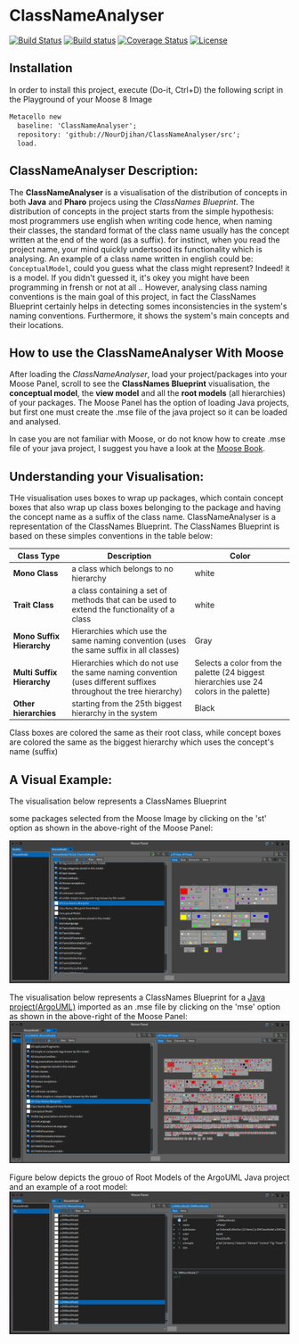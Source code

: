 # ClassNameAnalyser

[![Build Status](https://travis-ci.org/NourDjihan/ClassNameAnalyser.svg?branch=master)](https://travis-ci.org/NourDjihan/ClassNameAnalyser)
[![Build status](https://ci.appveyor.com/api/projects/status/fduj9iv10jpvip6v?svg=true)](https://ci.appveyor.com/project/NourDjihan/classnameanalyser)
[![Coverage Status](https://coveralls.io/repos/github/NourDjihan/ClassNameAnalyser/badge.svg?branch=master)](https://coveralls.io/github/NourDjihan/ClassNameAnalyser?branch=master)
[![License](https://img.shields.io/badge/license-MIT-blue.svg)](https://raw.githubusercontent.com/NourDjihan/ClassNameAnalyser/master/LICENSE)

## Installation

In order to install this project, execute (Do-it, Ctrl+D) the following script in the Playground of your Moose 8 Image

```Smalltalk
Metacello new
  baseline: 'ClassNameAnalyser';
  repository: 'github://NourDjihan/ClassNameAnalyser/src';
  load.
```
## ClassNameAnalyser Description:
The **ClassNameAnalyser** is a visualisation of the distribution of concepts in both **Java** and **Pharo** projecs using the *ClassNames Blueprint*. The distribution of concepts in the project starts from the simple hypothesis: most programmers use english when writing code hence, when naming their classes, the standard format of the class name usually has the concept written at the end of the word (as a suffix). for instinct, when you read the project name, your mind quickly undertsood its functionality which is analysing. An example of a class name written in english could be: `ConceptualModel`, could you guess what the class might represent? Indeed! it is a model. If you didn't guessed it, it's okey you might have been programming in frensh or not at all .. However, analysing class naming conventions is the main goal of this project, in fact the ClassNames Blueprint certainly helps in detecting somes inconsistencies in the system's naming conventions. Furthermore, it shows the system's main concepts and their locations.

## How to use the ClassNameAnalyser With Moose
After loading the *ClassNameAnalyser*, load your project/packages into your Moose Panel, scroll to see the **ClassNames Blueprint** visualisation, the **conceptual model**, the **view model** and all the **root models** (all hierarchies) of your packages. The Moose Panel has the option of loading Java projects, but first one must create the .mse file of the java project so it can be loaded and analysed.

In case you are not familiar with Moose, or do not know how to create .mse file of your java project, I suggest you have a look at the [Moose Book](http://www.themoosebook.org/book/).

## Understanding your Visualisation:
THe visualisation uses boxes to wrap up packages, which contain concept boxes that also wrap up class boxes belonging to the package and having the concept name as a suffix of the class name.
ClassNameAnalyser is a representation of the ClassNames Blueprint. The ClassNames Blueprint is based on these simples conventions in the table below:

Class Type | Description | Color
--- | --- | --- |
**Mono Class** | a class which belongs to no hierarchy | white
**Trait Class** | a class containing a set of methods that can be used to extend the functionality of a class | white
**Mono Suffix Hierarchy** | Hierarchies which use the same naming convention (uses the same suffix in all classes) | Gray
**Multi Suffix Hierarchy** | Hierarchies which do not use the same naming convention (uses different suffixes throughout the tree hierarchy) | Selects a color from the palette (24 biggest hierarchies use 24 colors in the palette)
**Other hierarchies** | starting from the 25th biggest hierarchy in the system | Black

Class boxes are colored the same as their root class, while concept boxes are colored the same as the biggest hierarchy which uses the concept's name (suffix)

## A Visual Example:
The visualisation below represents a ClassNames Blueprint 

some packages selected from the Moose Image by clicking on the 'st' option as shown in the above-right of the Moose Panel:

![](Images/PharoPackages.png)


The visualisation below represents a ClassNames Blueprint for a [Java project(ArgoUML)](https://github.com/argouml-tigris-org) imported as an .mse file by clicking on the 'mse' option as shown in the above-right of the Moose Panel:
![](Images/JavaProject(ArgoUML).png)

Figure below depicts the grouo of Root Models of the ArgoUML Java project and an example of a root model:
![](Images/RootModels.png)





